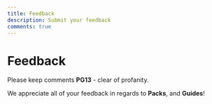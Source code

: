 ```yaml
---
title: Feedback
description: Submit your feedback
comments: true
---
```


# Feedback

Please keep comments **PG13** - clear of profanity. 

We appreciate all of your feedback in regards to **Packs**, and **Guides**!

